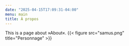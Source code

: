 ```yaml
---
date: "2025-04-15T17:09:31-04:00"
menu: main
title: À propos
---
```


This is a page about »About«.
{{< figure src="samus.png" title="Personnage" >}}

